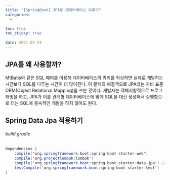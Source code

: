 ```yaml
---
title: "[SpringBoot] JPA로 데이터베이스 다루기"
categories:
  - 

toc: true
toc_sticky: true
 
date: 2021-07-23
---
```


## JPA를 왜 사용할까?
MtBatis와 같은 SQL 매퍼를 이용해 데이터베이스의 쿼리를 작성하면 실제로 개발하는 시간보다 SQL를 다루는 시간이 더 많아진다. 이 문제의 해결책으로 JPA라는 자바 표준 ORM(Object Relational Mapping)을 쓰는 것이다. 개발자는 객체지향적으로 프로그래밍을 하고, JPA가 이를 관계형 데이터베이스에 맞게 SQL을 대신 생성해서 실행함으로 더는 SQL에 종속적인 개발을 하지 않아도 된다.   

## Spring Data Jpa 적용하기
###### build.gradle   

```java
dependencies {
    compile('org.springframework.boot:spring-boot-starter-web')
    compile('org.projectlombok:lombok')
    compile('org.springframework.boot:spring-boot-starter-data-jpa') // 스프링 부트용 Spring Data Jpa 추상화 라이브러리
    testCompile('org.springframework.boot:spring-boot-starter-test')
}
```

###### 